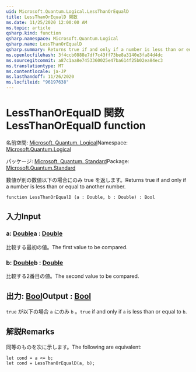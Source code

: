 ```yaml
---
uid: Microsoft.Quantum.Logical.LessThanOrEqualD
title: LessThanOrEqualD 関数
ms.date: 11/25/2020 12:00:00 AM
ms.topic: article
qsharp.kind: function
qsharp.namespace: Microsoft.Quantum.Logical
qsharp.name: LessThanOrEqualD
qsharp.summary: Returns true if and only if a number is less than or equal to another number.
ms.openlocfilehash: 3f4ccb0888e7df7c43ff73be8a3140e3fa84d4dc
ms.sourcegitcommit: a87c1aa8e7453360025e47ba614f25b02ea84ec3
ms.translationtype: MT
ms.contentlocale: ja-JP
ms.lasthandoff: 11/26/2020
ms.locfileid: "96197638"
---
```

# <a name="lessthanorequald-function"></a><span data-ttu-id="01e01-102">LessThanOrEqualD 関数</span><span class="sxs-lookup"><span data-stu-id="01e01-102">LessThanOrEqualD function</span></span>

<span data-ttu-id="01e01-103">名前空間: [Microsoft. Quantum. Logical](xref:Microsoft.Quantum.Logical)</span><span class="sxs-lookup"><span data-stu-id="01e01-103">Namespace: [Microsoft.Quantum.Logical](xref:Microsoft.Quantum.Logical)</span></span>

<span data-ttu-id="01e01-104">パッケージ: [Microsoft. Quantum. Standard](https://nuget.org/packages/Microsoft.Quantum.Standard)</span><span class="sxs-lookup"><span data-stu-id="01e01-104">Package: [Microsoft.Quantum.Standard](https://nuget.org/packages/Microsoft.Quantum.Standard)</span></span>


<span data-ttu-id="01e01-105">数値が別の数値以下の場合にのみ true を返します。</span><span class="sxs-lookup"><span data-stu-id="01e01-105">Returns true if and only if a number is less than or equal to another number.</span></span>

```qsharp
function LessThanOrEqualD (a : Double, b : Double) : Bool
```


## <a name="input"></a><span data-ttu-id="01e01-106">入力</span><span class="sxs-lookup"><span data-stu-id="01e01-106">Input</span></span>

### <a name="a--double"></a><span data-ttu-id="01e01-107">a: [Double](xref:microsoft.quantum.lang-ref.double)</span><span class="sxs-lookup"><span data-stu-id="01e01-107">a : [Double](xref:microsoft.quantum.lang-ref.double)</span></span>

<span data-ttu-id="01e01-108">比較する最初の値。</span><span class="sxs-lookup"><span data-stu-id="01e01-108">The first value to be compared.</span></span>


### <a name="b--double"></a><span data-ttu-id="01e01-109">b: [Double](xref:microsoft.quantum.lang-ref.double)</span><span class="sxs-lookup"><span data-stu-id="01e01-109">b : [Double](xref:microsoft.quantum.lang-ref.double)</span></span>

<span data-ttu-id="01e01-110">比較する2番目の値。</span><span class="sxs-lookup"><span data-stu-id="01e01-110">The second value to be compared.</span></span>



## <a name="output--bool"></a><span data-ttu-id="01e01-111">出力: [Bool](xref:microsoft.quantum.lang-ref.bool)</span><span class="sxs-lookup"><span data-stu-id="01e01-111">Output : [Bool](xref:microsoft.quantum.lang-ref.bool)</span></span>

<span data-ttu-id="01e01-112">`true` が以下の場合 `a` にのみ `b` 。</span><span class="sxs-lookup"><span data-stu-id="01e01-112">`true` if and only if `a` is less than or equal to `b`.</span></span>

## <a name="remarks"></a><span data-ttu-id="01e01-113">解説</span><span class="sxs-lookup"><span data-stu-id="01e01-113">Remarks</span></span>

<span data-ttu-id="01e01-114">同等のものを次に示します。</span><span class="sxs-lookup"><span data-stu-id="01e01-114">The following are equivalent:</span></span>

```Q#
let cond = a <= b;
let cond = LessThanOrEqualD(a, b);
```